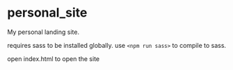 # personal_site
 
 My personal landing site.
 
 requires sass to be installed globally.
 use `<npm run sass>` to compile to sass.
 
 open index.html to open the site
